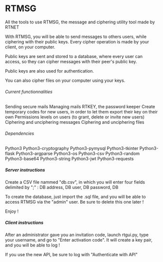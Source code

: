 # RTMSG
All the tools to use RTMSG, the message and ciphering utility tool made by RTNET

With RTMSG, you will be able to send messages to others users, while ciphering with their public keys. Every cipher operation is made by your client, on your computer.

Public keys are sent and stored to a database, where every user can access, so they can cipher messages with their peer's public key.

Public keys are also used for authentication.

You can also cipher files on your computer using your keys.

###### Current functionnalities ######
Sending secure mails
Managing mails
RTKEY, the password keeper
Create temporary codes for new users, in order to let them export their key on their own
Permissions levels on users (to grant, delete or invite new users)
Ciphering and unciphering messages
Ciphering and unciphering files

###### Dependencies #####
Python3
Python3-cryptography
Python3-pymysql
Python3-tkinter
Python3-flask
Python3-argparse
Python3-os
Python3-csv
Python3-random
Python3-base64
Python3-string
Python3-jwt
Python3-requests

##### Server instructions #####
Create a CSV file nammed "db.csv", in which you will enter four fields delimited by ";" : DB address, DB user, DB password, DB

To create the database, just import the .sql file, and you will be able to access RTMSG via the "admin" user.
Be sure to delete this one later !

Enjoy !

##### Client instructions #####
After an administrator gave you an invitation code, launch rtgui.py, type your username, and go to "Enter activation code".
It will create a key pair, and you will be able to log !

If you use the new API, be sure to log with "Authenticate with API"
